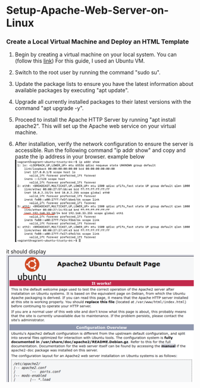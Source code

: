 # Setup-Apache-Web-Server-on-Linux #
### Create a Local Virtual Machine and Deploy an HTML Template ###

1. Begin by creating a virtual machine on your local system. You can (follow this [link](https://github.com/KwesiLovesTech/Create-VM-manually-or-automatically-using-Vagrant-by-HashiCorp))
For this guide, I used an Ubuntu VM.

2. Switch to the root user by running the command "sudo su".

3. Update the package lists to ensure you have the latest information about available packages by executing "apt update".

4. Upgrade all currently installed packages to their latest versions with the command "apt upgrade -y".

5. Proceed to install the Apache HTTP Server by running "apt install apache2". This will set up the Apache web service on your virtual machine.

6. After installation, verify the network configuration to ensure the server is accessible. Run the following command "ip addr show" and copy and paste the ip address in your browser.
example below
![ip addr show](image.png)

it should display
![apache2](image-1.png)